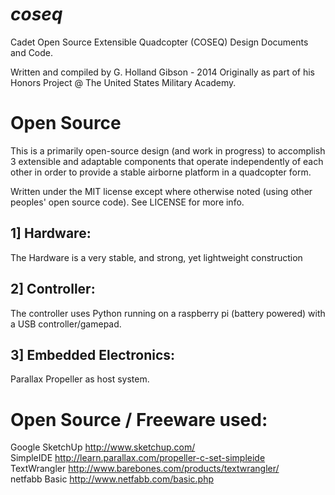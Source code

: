 <i>coseq</i>
============

Cadet Open Source Extensible Quadcopter (COSEQ) Design Documents and Code.

Written and compiled by G. Holland Gibson - 2014
Originally as part of his Honors Project @ The United States Military Academy. 

Open Source
===========

This is a primarily open-source design (and work in progress) to accomplish 3 extensible and adaptable components that operate 
independently of each other in order to provide a stable airborne platform in a quadcopter form.

Written under the MIT license except where otherwise noted (using other peoples' open source code). See LICENSE for more info.

1] Hardware:
-----------
The Hardware is a very stable, and strong, yet lightweight construction

2] Controller: 
-------------
The controller uses Python running on a raspberry pi (battery powered) with a USB controller/gamepad.

3] Embedded Electronics: 
-----------------------
Parallax Propeller as host system.



Open Source / Freeware used:
============================
Google SketchUp
    http://www.sketchup.com/<br>
SimpleIDE
    http://learn.parallax.com/propeller-c-set-simpleide<br>
TextWrangler
    http://www.barebones.com/products/textwrangler/<br>
netfabb Basic
    http://www.netfabb.com/basic.php<br>
